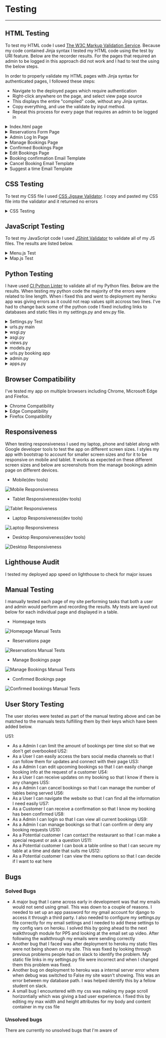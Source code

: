 # Testing
---

## HTML Testing

To test my HTML code I used [The W3C Markup Validation Service](https://validator.w3.org/). Because my code contained Jinja syntax I tested my HTML code using the test by URI feature. Below are the recorder results. For the pages that required an admin to be logged in this approach did not work and I had to test the using the below steps.

In order to properly validate my HTML pages with Jinja syntax for authenticated pages, I followed these steps:

- Navigate to the deployed pages which require authentication
- Right-click anywhere on the page, and select view page source
- This displays the entire "compiled" code, without any Jinja syntax.
- Copy everything, and use the validate by input method.
- Repeat this process for every page that requires an admin to be logged in

<details>
<summary>Index.html page</summary>
<br>
- Errors in first test. 
  
![Homepage Errors](documentation/testing/errors-homepage-html.PNG)

- After fixing these few errors by removing the button tag and just using an a tag, and adding code to my homepage view to populate page title. All tests passed

![No errors on homepage](documentation/testing/no-errors-homepage-html.PNG)

</details>

<details>
<summary>Reservations Form Page</summary>
<br>
- Errors in first test. These were similar to the errors on the homepage and an easy fix
  
![Booking page errors](documentation/testing/errors-bookings-html.PNG)

- After fixing these few errors by adding code to my bookings view to populate page title and removing the role of the form. All tests passed

![No errors on bookings page](documentation/testing/no-errors-bookings.PNG)

</details>

<details>
<summary>Admin Log In Page</summary>
<br>
- Errors in first test on log in page. These were similar to the errors on the homepage and an easy fix
  
![Log in page errors](documentation/testing/admin-log-in-error.PNG)

- After fixing this error by adding code to my log in view to populate page title. All tests passed

![No errors on log in page](documentation/testing/admin-log-in-no-errors.PNG)

</details>

<details>
<summary>Manage Bookings Page</summary>
<br>
- Errors in first test show there is multiple duplicate IDs. This was caused by having an ID value on the card and looping through for multiple cards causing the ID to duplicate.
  
![Manage booking errors](documentation/testing/manage-bookings-errors-html.PNG)

- To fix these errors by changing all the id names to classes

![No errors on manage bookings page](documentation/testing/no-errors-manage-bookings-html.PNG)

</details>

<details>
<summary>Confirmed Bookings Page</summary>
<br>
- No errors were found on my confirmed bookings page.
  
![Confirmed bookings no errors](documentation/testing/no-errors-confirmed-bookings.PNG)

</details>

<details>
<summary>Edit Bookings Page</summary>
<br>
- 3 errors were found on my edit bookings page. Page title as before and an error with the prepopulated code for date and time.
  
![Edit bookings page errors](documentation/testing/edit-bookings-error.PNG)

- After fixing the value of the time and date on my edit bookings form to properly pre populate with the correct format my code passed with no errors

![no errors in bookings page](documentation/testing/no-errors-edit-bookings.PNG)

</details>

<details>
<summary>Booking confirmation Email Template</summary>
<br>
- No errors were found in my booking confirmation email template
  
![No errors in email template](documentation/testing/email-html-no-errors.PNG)

</details>

<details>
<summary>Cancel Booking Email Template</summary>
<br>
- No errors were found in my cancel bookings email template
  
![No errors in cancel booking email template](documentation/testing/cancel-booking-email-no-errors.PNG)

</details>

<details>
<summary>Suggest a time Email Template</summary>
<br>
- No errors were found in my suggest a time email template
  
![No errors in suggested time email template](documentation/testing/suggested-time-email-no-errors.PNG)

</details>


## CSS Testing

To test my CSS file I used [CSS Jigsaw Validator](https://jigsaw.w3.org/css-validator/). I copy and pasted my CSS file into the validator and it returned no errors

<details>
<summary>CSS Testing</summary>
<br>
- No errors were found
  
![No errors in CSS File](documentation/testing/css-no-errors.PNG)

</details>

## JavaScript Testing

To test my JavaScript code I used [JShint Validator](https://jshint.com/) to validate all of my JS files. The results are listed below.

<details>
<summary>Menu.js Test</summary>
<br>
- No errors were found in my menu.js file
  
![No errors in Menu JavaScript file](documentation/testing/menu-js-no-errors.PNG)

</details>

<details>
<summary>Map.js Test</summary>
<br>
- There were a couple of undifined google variables in my JavaScript code. and one unused variable in mymap. These variables are pulled for the Google maps API and my google maps shows on my page without any issue. When trying to fix these errors my map dissapears from my page. I decided to revert back to the code I have so my map shows and try to fix the bug at a later time.
  
![Errors in maps javascript file](documentation/testing/maps-js-errors.PNG)

</details>

## Python Testing

I have used [CI Python Linter](https://pep8ci.herokuapp.com/) to validate all of my Python files. Below are the results. When testing my python code the majority of the errors were related to line length. When i fixed this and went to deployment my heroku app was giving errors as it could not reap values split accross two lines. I've had to change back some of the python code I fixed including links to databases and static files in my settings.py and env.py file.

<details>
<summary>Settings.py Test</summary>
<br>
- There were a couple of errors to do with line length in my settings.py file. When I fixed these errors my code passed 
  
![Errors in settings.py](documentation/testing/settings-py-error.PNG)

- All tests passed

![No errors in settings.py](documentation/testing/settings-py-no-errors.PNG)

</details>

<details>
<summary>urls.py main</summary>
<br>
- There were no errors found in my main urls.py file
  
![No errors in main urls.py](documentation/testing/urls-main-no-errors.PNG)

</details>

<details>
<summary>wsgi.py</summary>
<br>
- There were no errors found in my wsgi.py file
  
![No errors in wsgi.py file](documentation/testing/wysgi-no-errors.PNG)

</details>

<details>
<summary>asgi.py</summary>
<br>
- There were no errors found in my wsgi.py file
  
![No errors in wsgi.py file](documentation/testing/asgi-no-errors.PNG)

</details>

<details>
<summary>views.py</summary>
<br>
- There were errors found in my views.py file for too long line lengths.
  
![Errors in views.py file](documentation/testing/views-py-errors.PNG)

- After fixing the line lengths my tests passed with no errors
  
![No errors in views.py file](documentation/testing/views-py-no-errors.PNG)

</details>

<details>
<summary>models.py</summary>
<br>
- There were no errors found in my models.py file.
  
![No errors in models.py file](documentation/testing/models-py-no-errors.PNG)

</details>

<details>
<summary>urls.py booking app</summary>
<br>
- There were no errors found in my urls.py file in my booking app.
  
![No errors in urls.py booking app file](documentation/testing/urls-booking-no-errors.PNG)

</details>

</details>

<details>
<summary>admin.py</summary>
<br>
- There were no errors found in my admin.py file
  
![No errors in admin.py file](documentation/testing/admin-py-no-errors.PNG)

</details>

<details>
<summary>apps.py</summary>
<br>
- There were no errors found in my apps.py file
  
![No errors in apps.py file](documentation/testing/apps-py-no-errors.PNG)

</details>

## Browser Compatibility

I've tested my app on multiple browsers including Chrome, Microsoft Edge and Firefox.

<details>
<summary>Chrome Compatibility</summary>
<br>
- My app was built using Google chrome and all of my development took place on Google chrome. No issues were found when using this browser and everything is working as expected. My site features work as intended and emails send correctly to users. 
  
![Chrome screenshot](documentation/testing/chrome-compatibility.PNG)

</details>

<details>
<summary>Edge Compatibility</summary>
<br>
- when testing my app on Microsoft edge everything worked as expected. The styles remained consistant and emails sent without issues. There was not any difference in performance when testing on this browser
  
![Edge screenshot](documentation/testing/edge-compatibility.PNG)

</details>

<details>
<summary>Firefox Compatibility</summary>
<br>
- when testing my app on Firefox everything worked as expected. Styles were the same except for the form elements where drop down menus and calenders looked different as expected on a different browser. All my emails and reservations form worked as expected and my alerts popped up when forms were submitted
  
![Firefox screenshot](documentation/testing/firefox-compatibility.PNG)

</details>

## Responsiveness

When testing responsiveness I used my laptop, phone and tablet along with Google developer tools to test the app on different screen sizes. I styles my app with bootstrap to account for smaller screen sizes and for it to be responsive on mobile and tablet. It works as expected on these different screen sizes and below are screenshots from the manage bookings admin page on different devices.

- Mobile(dev tools)

![Mobile Responsiveness](documentation/testing/mobile-responsiveness.PNG)

- Tablet Responsiveness(dev tools)

![Tablet Responsiveness](documentation/testing/tablet-responsiveness.PNG)

- Laptop Responsiveness(dev tools)

![Laptop Responsiveness](documentation/testing/laptop-responsiveness-bookings.PNG)

- Desktop Responsiveness(dev tools)

![Desktop Responsiveness](documentation/testing/large-laptop-resonsiveness.PNG)

## Lighthouse Audit

I tested my deployed app speed on lighthouse to check for major issues

## Manual Testing

I manually tested each page of my site performing tasks that both a user and admin would perform and recording the results. My tests are layed out below for each individual page and displayed in a table.

- Homepage tests

![Homepage Manual Tests](documentation/testing/home)

- Reservations page

![Reservations Manual Tests](documentation/testing/manual-testing-resrvations.PNG)

- Manage Bookings page

![Manage Bookings Manual Tests](documentation/testing/manual-testing-manage-bookings.PNG)

- Confirmed Bookings page

![Confirmed bookings Manual Tests](documentation/testing/manual-testing-confirmed-bookings.PNG)

## User Story Testing

The user stories were tested as part of the manual testing above and can be matched to the manuals tests fulfilling them by their keys which have been added below.

US1:
 - As a Admin I can limit the amount of bookings per time slot so that we don't get overbooked
US2:
 - As a User I can easily access the bars social media channels so that I can follow them for updates and connect with their page
US3:
 - As a Admin I can edit upcoming bookings so that I can easily change booking info at the request of a customer
US4:
 - As a User I can receive updates on my booking so that I know if there is any changes
US5:
 - As a Admin I can cancel bookings so that I can manage the number of tables being served
US6:
 - As a User I can navigate the website so that I can find all the information I need easily
US7:
 - As a Customer I can receive a confirmation so that I know my booking has been confirmed
US8:
 - As a Admin I can login so that I can view all current bookings
US9:
 - As a Admin I can manage bookings so that I can confirm or deny any booking requests
US10:
 - As a Potential customer I can contact the restaurant so that I can make a special request or ask a question
US11:
 - As a Potential customer I can book a table online so that I can secure my table at a time and date that suits me
US12:
 - As a Potential customer I can view the menu options so that I can decide if I want to eat here


## Bugs

### Solved Bugs

- A major bug that I came across early in development was that my emails would not send using gmail. This was down to a couple of reasons. I needed to set up an app password for my gmail account for django to access it through a third party. I also needed to configure my settings.py file correctly for my email settings and I needed to add these settings to my config vars on heroku. I solved this by going ahead to the next walkthrough module for PP5 and looking at the email set up video. After following the walkthrough my emails were sending correctly
- Another bug that I faced was after deployment to heroku my static files were not being shown on my site. This was fixed by looking through previous problems people had on slack to identify the problem. My static file links in my settings.py file were incorrect and when I changed them this problem was fixed.
- Another bug on deployment to heroku was a internal server error where when debug was switched to False my site wasn't showing. This was an error between my database path. I was helped identify this by a fellow student on slack.
- A small bug I encountered with my css was making my page scroll horizontially which was giving a bad user experience. I fixed this by editing my max width and height attributes for my body and content container in my css file

### Unsolved bugs

There are currently no unsolved bugs that I'm aware of